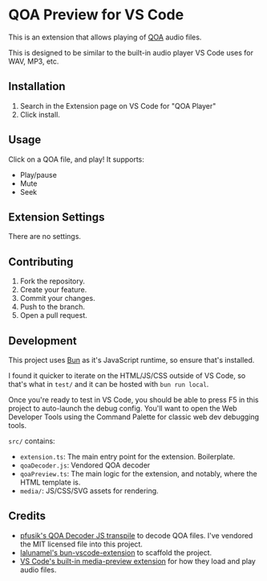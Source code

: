 # QOA Preview for VS Code
This is an extension that allows playing of [QOA](https://qoaformat.org/) audio files.

This is designed to be similar to the built-in audio player VS Code uses for WAV, MP3, etc.

## Installation
1. Search in the Extension page on VS Code for "QOA Player"
2. Click install.

## Usage
Click on a QOA file, and play! It supports:

- Play/pause
- Mute
- Seek

## Extension Settings
There are no settings.

## Contributing

1. Fork the repository.
1. Create your feature.
1. Commit your changes.
1. Push to the branch.
1. Open a pull request.

## Development
This project uses [Bun](https://bun.sh/) as it's JavaScript runtime, so ensure that's installed.

I found it quicker to iterate on the HTML/JS/CSS outside of VS Code, so that's what in `test/` and it can be hosted with `bun run local`.

Once you're ready to test in VS Code, you should be able to press F5 in this project to auto-launch the debug config. You'll want to open the Web Developer Tools using the Command Palette for classic web dev debugging tools.

`src/` contains:
- `extension.ts`: The main entry point for the extension. Boilerplate.
- `qoaDecoder.js`: Vendored QOA decoder
- `qoaPreview.ts`: The main logic for the extension, and notably, where the HTML template is.
- `media/`: JS/CSS/SVG assets for rendering.

## Credits
- [pfusik's QOA Decoder JS transpile](https://github.com/pfusik/qoa-fu/blob/c8e18a7d269f97c12e9be63b1ae30ebb47cb3366/transpiled/QOA.js) to decode QOA files. I've vendored the MIT licensed file into this project.
- [lalunamel's bun-vscode-extension](https://github.com/lalunamel/bun-vscode-extension) to scaffold the project.
- [VS Code's built-in media-preview extension](https://github.com/microsoft/vscode/tree/main/extensions/media-preview) for how they load and play audio files.
